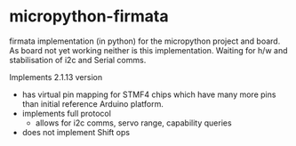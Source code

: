 micropython-firmata
===================

firmata implementation (in python) for the micropython project and board.
As board not yet working neither is this implementation.
Waiting for h/w and stabilisation of i2c and Serial comms.

Implements 2.1.13 version
* has virtual pin mapping for STMF4 chips which have many more pins than initial reference Arduino platform.
* implements full protocol
    * allows for i2c comms, servo range, capability queries
* does not implement Shift ops